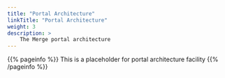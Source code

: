 ```yaml
---
title: "Portal Architecture"
linkTitle: "Portal Architecture"
weight: 3
description: >
    The Merge portal architecture
---
```


{{% pageinfo %}}
This is a placeholder for portal architecture
facility
{{% /pageinfo %}}

